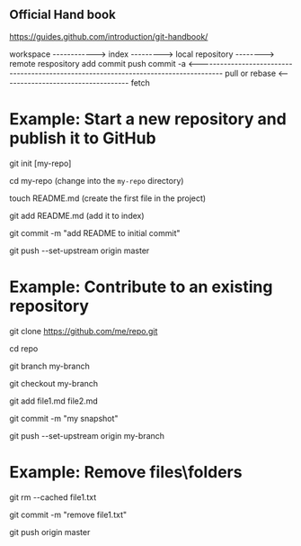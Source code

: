 ## Official Hand book
https://guides.github.com/introduction/git-handbook/

           
workspace ------------> index ---------> local repository --------> remote respository
           add                  commit                     push
           commit -a
<-------------------------------------------------------------------------------------
                  pull or rebase
                                                  <-----------------------------------
                                                            fetch
                                                      
                 
           
# Example: Start a new repository and publish it to GitHub

git init [my-repo]    

cd my-repo (change into the `my-repo` directory)

touch README.md       (create the first file in the project)

git add README.md (add it to index)

git commit -m "add README to initial commit"

git push --set-upstream origin master



# Example: Contribute to an existing repository

git clone https://github.com/me/repo.git

cd repo

git branch my-branch

git checkout my-branch

git add file1.md file2.md


git commit -m "my snapshot"

git push --set-upstream origin my-branch


# Example: Remove files\folders

git rm --cached file1.txt

git commit -m "remove file1.txt"

git push origin master  
